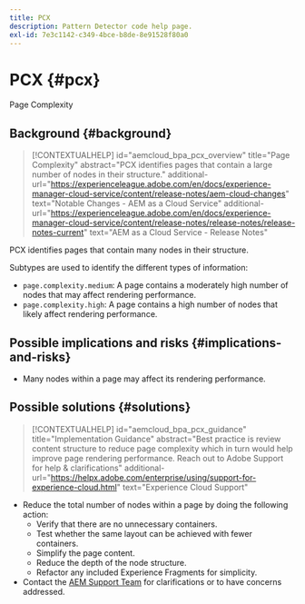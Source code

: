 ```yaml
---
title: PCX
description: Pattern Detector code help page.
exl-id: 7e3c1142-c349-4bce-b8de-8e91528f80a0
---
```

# PCX {#pcx}

Page Complexity

## Background {#background}

>[!CONTEXTUALHELP]
>id="aemcloud_bpa_pcx_overview"
>title="Page Complexity"
>abstract="PCX identifies pages that contain a large number of nodes in their structure."
>additional-url="https://experienceleague.adobe.com/en/docs/experience-manager-cloud-service/content/release-notes/aem-cloud-changes" text="Notable Changes - AEM as a Cloud Service"
>additional-url="https://experienceleague.adobe.com/en/docs/experience-manager-cloud-service/content/release-notes/release-notes/release-notes-current" text="AEM as a Cloud Service - Release Notes"

PCX identifies pages that contain many nodes in their structure.

Subtypes are used to identify the different types of information:

* `page.complexity.medium`: A page contains a moderately high number of nodes that may affect rendering performance.
* `page.complexity.high`: A page contains a high number of nodes that likely affect rendering performance.

## Possible implications and risks {#implications-and-risks}

* Many nodes within a page may affect its rendering performance.

## Possible solutions {#solutions}

>[!CONTEXTUALHELP]
>id="aemcloud_bpa_pcx_guidance"
>title="Implementation Guidance"
>abstract="Best practice is review content structure to reduce page complexity which in turn would help improve page rendering performance. Reach out to Adobe Support for help & clarifications"
>additional-url="https://helpx.adobe.com/enterprise/using/support-for-experience-cloud.html" text="Experience Cloud Support"

* Reduce the total number of nodes within a page by doing the following action:
  * Verify that there are no unnecessary containers.
  * Test whether the same layout can be achieved with fewer containers.
  * Simplify the page content.
  * Reduce the depth of the node structure.
  * Refactor any included Experience Fragments for simplicity.
* Contact the [AEM Support Team](https://helpx.adobe.com/enterprise/using/support-for-experience-cloud.html) for clarifications or to have concerns addressed.
